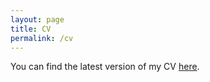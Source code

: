 ```yaml
---
layout: page
title: CV
permalink: /cv
---
```


You can find the latest version of my CV [here](http://tylerreny.github.io/pdf/cv-reny.pdf).
